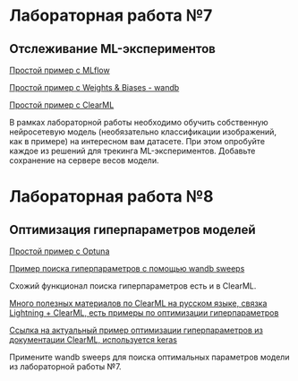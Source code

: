
# Лабораторная работа №7
## Отслеживание ML-экспериментов

[Простой пример с MLflow](https://www.kaggle.com/code/kvsbmstu/pytorch-mlflow-cifar10)

[Простой пример с Weights & Biases - wandb](https://www.kaggle.com/code/kvsbmstu/pytorch-wandb-cifar10)

[Простой пример с ClearML](https://www.kaggle.com/code/kvsbmstu/pytorch-clearml-cifar10)


В рамках лабораторной работы необходимо обучить собственную нейросетевую модель (необязательно классификации изображений, как в примере) на интересном вам датасете.
При этом опробуйте каждое из решений для трекинга ML-экспериментов. Добавьте сохранение на сервере весов модели.



# Лабораторная работа №8
## Оптимизация гиперпараметров моделей

[Простой пример с Optuna](https://www.kaggle.com/code/kvsbmstu/test-optuna)

[Пример поиска гиперпараметров с помощью wandb sweeps](https://www.kaggle.com/code/kvsbmstu/wandb-sweep-pytorch)

Схожий функционал поиска гиперпараметров есть и в ClearML.

[Много полезных материалов по ClearML на русском языке, связка Lightning + ClearML, есть примеры по оптимизации гиперпараметров](https://github.com/a-milenkin/ml_instruments/tree/f9cfe56b418f06565e6a777a8b12e9aa99cef1c4/notebooks)

[Ссылка на актуальный пример оптимизации гиперпараметров из документации ClearML, используется keras](https://github.com/clearml/clearml/tree/master/examples/optimization/hyper-parameter-optimization)

Примените wandb sweeps для поиска оптимальных параметров модели из лабораторной работы №7.

